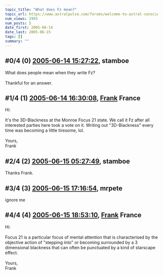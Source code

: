 ```yaml
---
topic_title: "What does Fz mean?"
topic_url: https://www.astralpulse.com/forums/welcome-to-astral-consciousness!/what-does-fz-mean
num_views: 2993
num_posts: 5
date_first: 2005-06-14
date_last: 2005-06-15
tags: []
summary: ""
---
```


## \#0/4 (0) [2005-06-14 15:27:22](https://www.astralpulse.com/forums/index.php?msg=166577), stamboe  ##
<section>
What does people mean when they write Fz?
<br>
<br>
Thankful for an answer.
</section>

## \#1/4 (1) [2005-06-14 16:30:08](https://www.astralpulse.com/forums/index.php?msg=166595), [Frank](https://www.astralpulse.com/forums/profile/?u=359) France ##
<section>
Hi:
<br>
<br>
It's the 3D-Blackness at the Monroe Focus 21 state. We call it Fz after all interested parties here took a vote on it. Writing out "3D-Blackness" every time was becoming a little tiresome, lol.
<br>
<br>
Yours,
<br>
Frank
</section>

## \#2/4 (2) [2005-06-15 05:27:49](https://www.astralpulse.com/forums/index.php?msg=166687), stamboe  ##
<section>
Thanks Frank.
</section>

## \#3/4 (3) [2005-06-15 17:16:54](https://www.astralpulse.com/forums/index.php?msg=166767), mrpete  ##
<section>
ignore me
</section>

## \#4/4 (4) [2005-06-15 18:53:10](https://www.astralpulse.com/forums/index.php?msg=166786), [Frank](https://www.astralpulse.com/forums/profile/?u=359) France ##
<section>
Hi:
<br>
<br>
Focus 21 is a particular focus of mental attention that is characterised by the objective action of "stepping into" or becoming surrounded by a 3 dimensional blackness that can often be punctuated by a kind of starscape effect.
<br>
<br>
Yours,
<br>
Frank
</section>